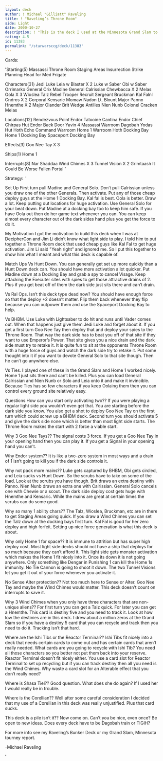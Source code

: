 ```yaml
---
layout: deck
author: ! Michael "Gilliatt" Raveling
title: ! "Raveling’s Throne Room"
side: Light
date: 2000-10-27
description: ! "This is the deck I used at the Minnesota Grand Slam to get into the final duel."
rating: 4.5
id: 11383
permalink: "/starwarsccg/deck/11383"
---
```

Cards: 

'Starting(5)
Massassi Throne Room
Staging Areas
Insurrection
Strike Planning
Head for Med Frigate

Characters(31)
Jedi Luke
Leia w Blaster X 2
Luke w Saber
Obi w Saber
Orrimarko
General Crix Madine
General Calrissian
Chewbacca X 2
Melas
Oola X 3
Wioslea
Talz
Rebel Trooper Recruit
Sergeant Bruckman
Kal Falnl Cndros X 2
Corporal Kensaric
Momaw Nadon
Lt. Blount
Major Panno
Hnemthe X 2
Major Olander Brit
Wedge Antilles
Nien Nunb
Colonel Cracken
Melas

Locations(12)
Rendezvous Point
Endor
Tatooine Cantina
Endor Chief Chirpas Hut
Endor Back Door
Yavin 4 Massassi Warroom
Dagobah Yodas Hut
Hoth Echo Command Warroom
Home 1 Warroom
Hoth Docking Bay
Home 1 Docking Bay
Spaceport Docking Bay

Effects(3)
Goo Nee Tay X 3

Ships(1)
Home 1

Interrupts(8)
Nar Shaddaa Wind Chimes X 3
Tunnel Vision X 2
Grimtaash
It Could Be Worse
Fallen Portal
'

Strategy: '

Set Up
First turn pull Madine and General Solo.  Don’t pull Calrissian unless you draw one of the other Generals.  Then activate.  Put any of those cheap
deploy guys at the Home 1 Docking Bay.	Kal fal is best.  Oola is better.  Draw a lot.	Keep putting out locations for huge activation.  Use General Solo for your beat down.  Put Madine at a docking bay too to keep him safe.  If you have Oola out then do her game text whenever you can.
You can keep almost every character out of the dark sides hand plus you get the force to do it.

My Motivation
I got the motivation to build this deck when I was at DecipherCon and Jim Li didn’t know what light side to play.	I told him to put together a Throne Room deck that used cheap guys like Kal Fal to get huge activation.  Jim Li said "Yeah right" and ignored me.  So I put this together to show him what I meant and what this deck is capable of.

Match Ups
Vs Hunt Down.  You can generally get set up more quickly than a Hunt Down deck can.  You should have more activation a lot quicker.  Put Madine down at a Docking Bay and grab a spy to cancel Visage.	Keep attacking the Executer sites with spies to get those attractive drains of 2.  Plus if you get beat off of them the dark side just sits there and can’t drain.

Vs Ral Ops.  Isn’t this deck type dead now?  You should have enough force so that the deploy +2 doesn’t matter.  Flip them back whenever they flip because you can outpower them and use the Spaceport Docking Bay to help.

Vs BHBM.  Use Luke with Lightsaber to do hit and runs until Vader comes out.  When that happens just give them Jedi Luke and forget about it.  If you get a first turn Goo Nee Tay then deploy that and deploy your spies to the Throne Room.  That way the dark side has to beat you off of that site if they want to use Emperor’s Power.  That site gives you a nice drain and the dark side must try to retake it.  It is quite fun to sit at the opponents Throne Room with a huge force of guys and watch the dark side try to retake it.  Put some thought into it if you want to devote General Solo to that site though.	Then he can’t go anywhere else.

Vs Ties.  I played one of these in the Grand Slam and Home 1 worked nicely.  Home 1 just sits there and can’t be killed.  Plus you can load General Calrissian and Nien Nunb or Solo and Leia onto it and make it invincible.  Because Ties has so few characters if you keep Oolaing them then you can control every ground site relatively easy.

Questions
How can you start only activating two??  If you were playing a regular light side you wouldn’t even get that.  You are starting before the dark side you know.  You also get a shot to deploy Goo Nee Tay on the first turn which could screw up a BHBM deck.  Second turn you should activate 5 and give the dark side none which is better than most light side starts. The Throne Room makes the start with 2 force a viable start.

Why 3 Goo Nee Tays??  The signal costs 3 force.  If you get a Goo Nee Tay in your opening hand then you can play it.  If you get a Signal in your opening hand you can’t.

Why Endor system??  It is like a two-zero system in most ways and a drain of 1 isn’t going to kill you if the dark side controls it.

Why not pack more mains??  Luke gets captured by BHBM, Obi gets circled, and Leia sucks vs Hunt Down.  So the scrubs have to take on some of the load.	Look at the scrubs you have though.  Brit draws an extra destiny with Panno.  Nien Nunb draws an extra one with Calrissian.  General Solo cancels one with Chewie or a scout.  The dark side deploy cost gets huge with Hnemthe and Kensaric.  While the mains are great at certain times the scrubs can do some good.

Why so many 1 ability chars??  The Talz, Wioslea, Bruckman, etc are in there to get Staging Areas going quick.	If you draw a Wind Chimes you can set the Talz down at the docking bays first turn.  Kal Fal is good for her zero deploy and high forfeit.  Setting up nice force generation is what this deck is about.

Why only Home 1 for space??  It is immune to attrition but has super high deploy cost.	Most light side decks should not have a ship that deploys for so much because they can’t afford it.  This light side gets monster activation which makes the Home 1 fit nicely into it.  Once its down it is not going anywhere.  Only something like Dengar in Punishing 1 can kill the Home 1s immunity.  No Tie Cannon is going to shoot it down.  The two Tunnel Visions let you get it out of your force whenever you activate it.

No Sense Alter protection??  Not too much here to Sense or Alter.  Goo Nee Tay and maybe the Wind Chimes would matter.	 This deck doesn’t count on
interrupts to save it.

Why 3 Wind Chimes when you only have three characters that are non-unique aliens??  For first turn you can get a Talz quick.  For later you can get a Hnemthe.	This card is destiny five and you need to track it.  Look at how low the destinies are in this deck.  I drew about a million zeros at the Grand Slam so if you have a destiny 5 card that you can recycle and track
then you need to do it.  Tracking isn’t that hard.

Where are the Ishi Tibs or the Reactor Terminal??  Ishi Tibs fit nicely into a deck that needs certain cards to come out and has certain cards that aren’t really needed.	What cards are you going to recycle with Ishi Tib?  You need all those characters so you better not put them back into your reserve.  Reactor Terminal doesn’t fit nicely either.	You use a card slot for Reactor Terminal to set up recycling but if you can track destiny then all you need is the Wind Chimes.  Why waste a card slot for an Alterable effect that you don’t really need?

Where is Shasa Tiel??  Good question.  What does she do again?	If I used her I would really be in trouble.

Where is the Corellian??  Well after some careful consideration I decided that my use of a Corellian in this deck was really unjustified.  Plus that card sucks.

This deck is a pile isn’t it??  Now come on.  Can’t you be nice, even once?  Be open to new ideas.  Does every deck have to be Dagobah train or TIGIH?

For more info see my Raveling’s Bunker Deck or my Grand Slam, Minnesota tourney report.

-Michael Raveling


'
